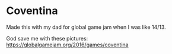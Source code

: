 # Coventina
Made this with my dad for global game jam when I was like 14/13.

God save me with these pictures:
https://globalgamejam.org/2016/games/coventina
